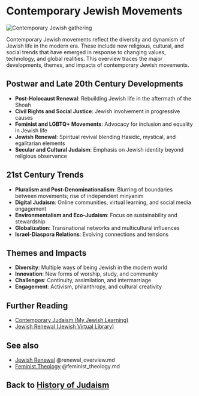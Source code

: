 # Contemporary Jewish Movements

![Contemporary Jewish gathering](contemporary_movements.jpg)

Contemporary Jewish movements reflect the diversity and dynamism of Jewish life in the modern era. These include new religious, cultural, and social trends that have emerged in response to changing values, technology, and global realities. This overview traces the major developments, themes, and impacts of contemporary Jewish movements.

## Postwar and Late 20th Century Developments

- **Post-Holocaust Renewal**: Rebuilding Jewish life in the aftermath of the Shoah
- **Civil Rights and Social Justice**: Jewish involvement in progressive causes
- **Feminist and LGBTQ+ Movements**: Advocacy for inclusion and equality in Jewish life
- **Jewish Renewal**: Spiritual revival blending Hasidic, mystical, and egalitarian elements
- **Secular and Cultural Judaism**: Emphasis on Jewish identity beyond religious observance

## 21st Century Trends

- **Pluralism and Post-Denominationalism**: Blurring of boundaries between movements; rise of independent minyanim
- **Digital Judaism**: Online communities, virtual learning, and social media engagement
- **Environmentalism and Eco-Judaism**: Focus on sustainability and stewardship
- **Globalization**: Transnational networks and multicultural influences
- **Israel-Diaspora Relations**: Evolving connections and tensions

## Themes and Impacts

- **Diversity**: Multiple ways of being Jewish in the modern world
- **Innovation**: New forms of worship, study, and community
- **Challenges**: Continuity, assimilation, and intermarriage
- **Engagement**: Activism, philanthropy, and cultural creativity

## Further Reading
- [Contemporary Judaism (My Jewish Learning)](https://www.myjewishlearning.com/article/contemporary-judaism/)
- [Jewish Renewal (Jewish Virtual Library)](https://www.jewishvirtuallibrary.org/jewish-renewal)

## See also
- [Jewish Renewal](../denominations/renewal_overview.md) @renewal_overview.md
- [Feminist Theology](../beliefs/feminist_theology.md) @feminist_theology.md

## Back to [History of Judaism](./README.md)
